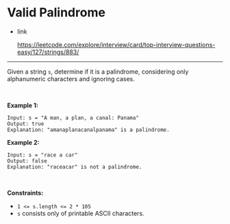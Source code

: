 # Valid Palindrome

- link

  https://leetcode.com/explore/interview/card/top-interview-questions-easy/127/strings/883/

---

Given a string `s`, determine if it is a palindrome, considering only alphanumeric characters and ignoring cases.

<br>

**Example 1:**

```
Input: s = "A man, a plan, a canal: Panama"
Output: true
Explanation: "amanaplanacanalpanama" is a palindrome.
```

**Example 2:**

```
Input: s = "race a car"
Output: false
Explanation: "raceacar" is not a palindrome.
```

<br> 

**Constraints:**

- `1 <= s.length <= 2 * 105`
- `s` consists only of printable ASCII characters.